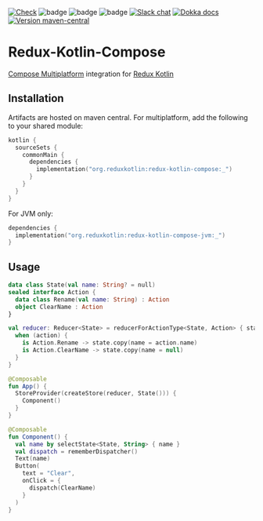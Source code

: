 [![Check](https://github.com/reduxkotlin/redux-kotlin-compose/actions/workflows/check.yml/badge.svg)](https://github.com/reduxkotlin/redux-kotlin-compose/actions/workflows/check.yml)
![badge][badge-android]
![badge][badge-js]
![badge][badge-jvm]
[![Slack chat](https://img.shields.io/badge/kotlinlang-%23redux-green?logo=slack&style=flat-square)](https://kotlinlang.slack.com/archives/C8A8G5F9Q)
[![Dokka docs](https://img.shields.io/badge/docs-dokka-orange?style=flat-square&logo=kotlin)](http://reduxkotlin.github.io/redux-kotlin-compose)
[![Version maven-central](https://img.shields.io/maven-central/v/org.reduxkotlin/redux-kotlin-compose?logo=apache-maven&style=flat-square)](https://mvnrepository.com/artifact/org.reduxkotlin/redux-kotlin-compose/latest)

# Redux-Kotlin-Compose

[Compose Multiplatform] integration for [Redux Kotlin]

## Installation

Artifacts are hosted on maven central. For multiplatform, add the following to your shared module:

```kotlin
kotlin {
  sourceSets {
    commonMain {
      dependencies {
        implementation("org.reduxkotlin:redux-kotlin-compose:_")
      }
    }
  }
}
```

For JVM only:

```kotlin
dependencies {
  implementation("org.reduxkotlin:redux-kotlin-compose-jvm:_")
}
```

## Usage

```kotlin
data class State(val name: String? = null)
sealed interface Action {
  data class Rename(val name: String) : Action
  object ClearName : Action
}

val reducer: Reducer<State> = reducerForActionType<State, Action> { state, action ->
  when (action) {
    is Action.Rename -> state.copy(name = action.name)
    is Action.ClearName -> state.copy(name = null)
  }
}

@Composable
fun App() {
  StoreProvider(createStore(reducer, State())) {
    Component()
  }
}

@Composable
fun Component() {
  val name by selectState<State, String> { name }
  val dispatch = rememberDispatcher()
  Text(name)
  Button(
    text = "Clear",
    onClick = {
      dispatch(ClearName)
    }
  )
}


```

[badge-android]: http://img.shields.io/badge/platform-android-brightgreen.svg?style=flat-square

[badge-js]: http://img.shields.io/badge/platform-js-yellow.svg?style=flat-square

[badge-jvm]: http://img.shields.io/badge/platform-jvm-orange.svg?style=flat-square

[Compose Multiplatform]: https://github.com/JetBrains/compose-jb

[Redux Kotlin]: https://github.com/reduxkotlin/redux-kotlin
